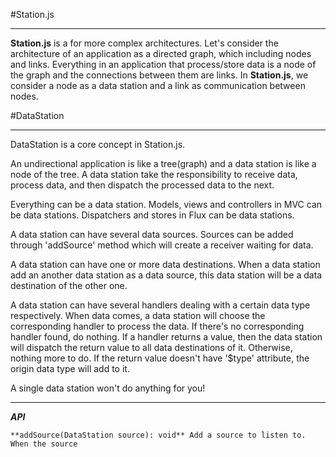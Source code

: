 #Station.js

---

**Station.js** is a  for more complex architectures. Let's consider the architecture of an application as a directed graph, which including nodes and links. Everything in an application that process/store data is a node of the graph and the connections between them are links.
In **Station.js**, we consider a node as a data station and a link as communication between nodes.

#DataStation

---

DataStation is a core concept in Station.js. 

An undirectional application is like a tree(graph)	and a data station is like a node of the tree. A data station take the responsibility to receive data, process data, and then dispatch the processed data to the next.

Everything can be a data station. Models, views and controllers in MVC can be data stations. Dispatchers and stores in Flux can be data stations.

A data station can have several data sources. Sources can be 
added through 'addSource' method which will create a receiver 
waiting for data. 

A data station can have one or more data destinations. When a data station add an another data station as a data source, this data station will be a data destination of the other one.

A data station can have several handlers dealing with a certain data type respectively. When data comes, a data station will choose the corresponding handler to process the data. If there's no corresponding handler found, do nothing. If a handler returns a value, then the data station will dispatch the return value to all data destinations of it. Otherwise, nothing more to do. If the return value doesn't have '$type' attribute, the origin data type will add to it.

A single data station won't do anything for you!

---

***API***

	**addSource(DataStation source): void** Add a source to listen to. When the source
